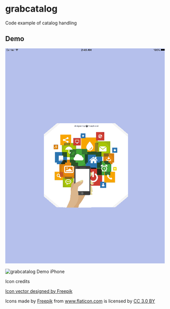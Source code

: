 # grabcatalog

Code example of catalog handling

## Demo

![grabcatalog Demo iPad](https://github.com/iyepes/grabcatalog/blob/master/Grability-iPad.gif)

![grabcatalog Demo iPhone](https://https://github.com/iyepes/grabcatalog/blob/master/Grability-iPhone-landscape.gif)

Icon credits

<a href="http://www.freepik.com/free-photos-vectors/icon">Icon vector designed by Freepik</a>

Icons made by <a href="http://www.freepik.com" title="Freepik">Freepik</a> from <a href="http://www.flaticon.com" title="Flaticon">www.flaticon.com</a> is licensed by <a href="http://creativecommons.org/licenses/by/3.0/" title="Creative Commons BY 3.0" target="_blank"> CC 3.0 BY</a></div>
